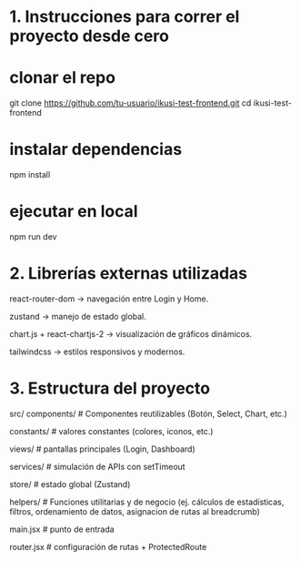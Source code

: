 # 1. Instrucciones para correr el proyecto desde cero
# clonar el repo
git clone https://github.com/tu-usuario/ikusi-test-frontend.git
cd ikusi-test-frontend

# instalar dependencias
npm install

# ejecutar en local
npm run dev

# 2. Librerías externas utilizadas
react-router-dom → navegación entre Login y Home.

zustand → manejo de estado global.

chart.js + react-chartjs-2 → visualización de gráficos dinámicos.

tailwindcss → estilos responsivos y modernos.


# 3. Estructura del proyecto 
  src/
   components/    # Componentes reutilizables (Botón, Select, Chart, etc.)

   constants/     # valores constantes (colores, iconos, etc.)

   views/         # pantallas principales (Login, Dashboard)

   services/      # simulación de APIs con setTimeout

   store/         # estado global (Zustand)

   helpers/       # Funciones utilitarias y de negocio (ej. cálculos de estadísticas, filtros, ordenamiento de datos, asignacion de rutas al breadcrumb)

   main.jsx       # punto de entrada

   router.jsx     # configuración de rutas + ProtectedRoute
